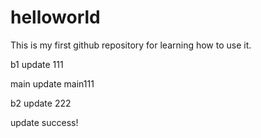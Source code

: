 # helloworld
This is my first github repository for learning how to use it.

b1 update 111

main update main111

b2 update 222

update success!


